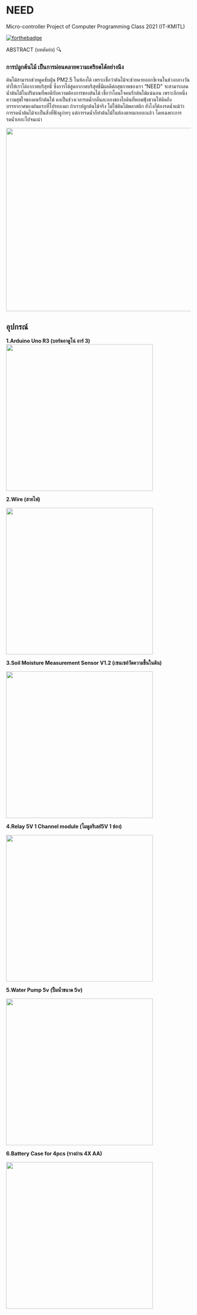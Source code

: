 <h1>NEED</h1>
Micro-controller Project of Computer Programming Class 2021 (IT-KMITL)


[![forthebadge](https://forthebadge.com/images/badges/made-with-c.svg)](https://forthebadge.com)


ABSTRACT (บทคัดย่อ) 🔍



  <h3>การปลูกต้นไม้ เป็นการผ่อนคลายความเครียดได้อย่างนึง</h3>
  
  ต้นไม้สามารถช่วยดูดซับฝุ่น PM2.5 ในห้องได้ เพราะเชื่อว่าต้นไม้จะช่วยคายออกซิเจนในช่วงกลางวันทำให้เราได้อากาศบริสุทธิ์ ซึ่งการได้สูดอากาศบริสุทธิ์มีผลดีต่อสุขภาพของเรา
“NEED” จะสามารถลดน้ำต้นไม้ในปริมาณที่พอดีกับความต้องการของต้นไม้ เชื่อว่าโดนใจคนรักต้นไม้แน่นอน เพราะอีกหนึ่งความสุขใจของคนรักต้นไม้ คงเป็นช่วงเวลารดน้ำกลิ่นละอองของไอดินที่หอมฟุ้งชวนให้คิดถึงบรรยากาศของฝนแรกที่โปรยลงมา ถ้าเราปลูกต้นไม้จริง ไม่ใช่ต้นไม้พลาสติก ยังไงก็ต้องรดน้ำแม้ว่าการรดน้ำต้นไม้จะเป็นสิ่งที่ฟังดูง่ายๆ แต่การรดน้ำก็ทำต้นไม้ในห้องตายมาเยอะแล้ว โดยเฉพาะการรดน้ำเยอะไปจนเน่า
  
  
<img src="https://user-images.githubusercontent.com/43031095/117411179-8427d180-af3d-11eb-8459-6491b6c4c7ab.jpg" width="600" height="500">


<h2>อุปกรณ์</h2>
<b>1.Arduino Uno R3 (บอร์ดอาดูโน่ อาร์ 3)</b>

<img src="https://user-images.githubusercontent.com/43031095/117253622-9b00f200-ae71-11eb-8727-de48ff196015.jpeg" width="400" height="400">

<b>2.Wire (สายไฟ)</b>

<img src="https://user-images.githubusercontent.com/43031095/117254186-4b6ef600-ae72-11eb-8349-043d5ce57707.jpeg" width="400" height="400">

<b>3.Soil Moisture Measurement Sensor V1.2 (เซนเซอ์วัดความชื้นในดิน)</b>

<img src="https://user-images.githubusercontent.com/43031095/117256034-6d697800-ae74-11eb-9faf-596475fd1d89.jpeg" width="400" height="400">

<b>4.Relay 5V 1 Channel module (โมดูลรีเลย์5V 1 ช่อง)</b>

<img src="https://user-images.githubusercontent.com/43031095/117256372-d05b0f00-ae74-11eb-9237-70f6a8fa149a.jpeg" width="400" height="400">

<b>5.Water Pump 5v (ปั้มน้ำขนาด 5v)</b>

<img src="https://user-images.githubusercontent.com/43031095/117256555-08fae880-ae75-11eb-8847-e7cbc1749252.jpeg" width="400" height="400">

<b>6.Battery Case for 4pcs (รางถ่าน 4X AA)</b>

<img src="https://user-images.githubusercontent.com/43031095/118397659-54847200-b67f-11eb-9825-674588ec096a.jpeg" width="400" height="400">



